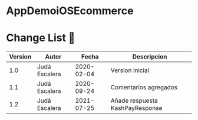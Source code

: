 # AppDemoiOSEcommerce

# Change List :green_book:

Version | Autor | Fecha | Descripcion
--------|---------------------|------------|----------------
1.0 | Judá Escalera| 2020-02-04 | Version inicial
1.1 | Judá Escalera| 2020-09-24 | Comentarios agregados
1.2 | Judá Escalera| 2021-07-25 | Añade respuesta KashPayResponse


